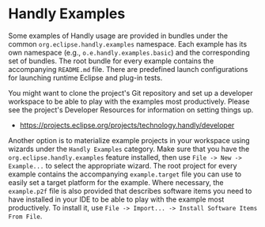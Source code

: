 Handly Examples
===============

Some examples of Handly usage are provided in bundles under the 
common `org.eclipse.handly.examples` namespace. Each example has its own 
namespace (e.g., `o.e.handly.examples.basic`) and the corresponding 
set of bundles. The root bundle for every example contains the 
accompanying `README.md` file. There are predefined launch configurations
for launching runtime Eclipse and plug-in tests.

You might want to clone the project's Git repository and set up 
a developer workspace to be able to play with the examples most 
productively. Please see the project's Developer Resources for 
information on setting things up.

- <https://projects.eclipse.org/projects/technology.handly/developer>

Another option is to materialize example projects in your workspace using
wizards under the `Handly Examples` category. Make sure that you have the
`org.eclipse.handly.examples` feature installed, then use `File -> New -> Example...`
to select the appropriate wizard. The root project for every example contains
the accompanying `example.target` file you can use to easily set a target platform
for the example. Where necessary, the `example.p2f` file is also provided that
describes software items you need to have installed in your IDE to be able
to play with the example most productively. To install it, use
`File -> Import... -> Install Software Items From File`.
